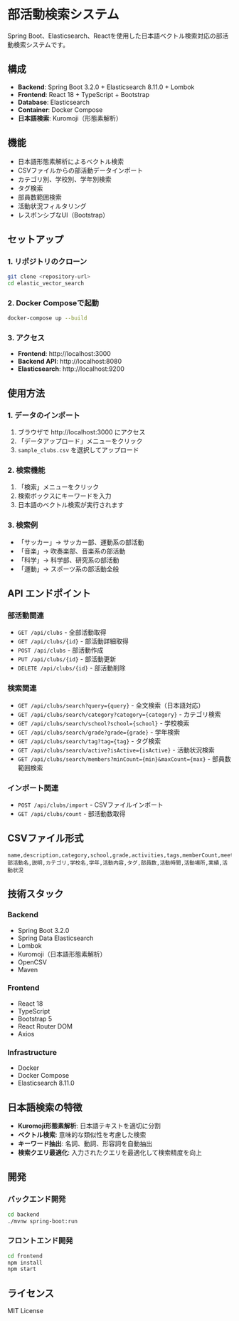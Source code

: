 # 部活動検索システム

Spring Boot、Elasticsearch、Reactを使用した日本語ベクトル検索対応の部活動検索システムです。

## 構成

- **Backend**: Spring Boot 3.2.0 + Elasticsearch 8.11.0 + Lombok
- **Frontend**: React 18 + TypeScript + Bootstrap
- **Database**: Elasticsearch
- **Container**: Docker Compose
- **日本語検索**: Kuromoji（形態素解析）

## 機能

- 日本語形態素解析によるベクトル検索
- CSVファイルからの部活動データインポート
- カテゴリ別、学校別、学年別検索
- タグ検索
- 部員数範囲検索
- 活動状況フィルタリング
- レスポンシブなUI（Bootstrap）

## セットアップ

### 1. リポジトリのクローン

```bash
git clone <repository-url>
cd elastic_vector_search
```

### 2. Docker Composeで起動

```bash
docker-compose up --build
```

### 3. アクセス

- **Frontend**: http://localhost:3000
- **Backend API**: http://localhost:8080
- **Elasticsearch**: http://localhost:9200

## 使用方法

### 1. データのインポート

1. ブラウザで http://localhost:3000 にアクセス
2. 「データアップロード」メニューをクリック
3. `sample_clubs.csv` を選択してアップロード

### 2. 検索機能

1. 「検索」メニューをクリック
2. 検索ボックスにキーワードを入力
3. 日本語のベクトル検索が実行されます

### 3. 検索例

- 「サッカー」→ サッカー部、運動系の部活動
- 「音楽」→ 吹奏楽部、音楽系の部活動
- 「科学」→ 科学部、研究系の部活動
- 「運動」→ スポーツ系の部活動全般

## API エンドポイント

### 部活動関連

- `GET /api/clubs` - 全部活動取得
- `GET /api/clubs/{id}` - 部活動詳細取得
- `POST /api/clubs` - 部活動作成
- `PUT /api/clubs/{id}` - 部活動更新
- `DELETE /api/clubs/{id}` - 部活動削除

### 検索関連

- `GET /api/clubs/search?query={query}` - 全文検索（日本語対応）
- `GET /api/clubs/search/category?category={category}` - カテゴリ検索
- `GET /api/clubs/search/school?school={school}` - 学校検索
- `GET /api/clubs/search/grade?grade={grade}` - 学年検索
- `GET /api/clubs/search/tag?tag={tag}` - タグ検索
- `GET /api/clubs/search/active?isActive={isActive}` - 活動状況検索
- `GET /api/clubs/search/members?minCount={min}&maxCount={max}` - 部員数範囲検索

### インポート関連

- `POST /api/clubs/import` - CSVファイルインポート
- `GET /api/clubs/count` - 部活動数取得

## CSVファイル形式

```csv
name,description,category,school,grade,activities,tags,memberCount,meetingTime,meetingPlace,achievements,isActive
部活動名,説明,カテゴリ,学校名,学年,活動内容,タグ,部員数,活動時間,活動場所,実績,活動状況
```

## 技術スタック

### Backend
- Spring Boot 3.2.0
- Spring Data Elasticsearch
- Lombok
- Kuromoji（日本語形態素解析）
- OpenCSV
- Maven

### Frontend
- React 18
- TypeScript
- Bootstrap 5
- React Router DOM
- Axios

### Infrastructure
- Docker
- Docker Compose
- Elasticsearch 8.11.0

## 日本語検索の特徴

- **Kuromoji形態素解析**: 日本語テキストを適切に分割
- **ベクトル検索**: 意味的な類似性を考慮した検索
- **キーワード抽出**: 名詞、動詞、形容詞を自動抽出
- **検索クエリ最適化**: 入力されたクエリを最適化して検索精度を向上

## 開発

### バックエンド開発

```bash
cd backend
./mvnw spring-boot:run
```

### フロントエンド開発

```bash
cd frontend
npm install
npm start
```

## ライセンス

MIT License
